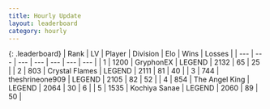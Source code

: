 ```yaml
---
title: Hourly Update
layout: leaderboard
category: hourly
---
```


{: .leaderboard}
| Rank | LV | Player | Division | Elo | Wins | Losses |
| --- | --- | --- | --- | --- | --- | --- |
| <span data-change="0">1</span> | 1200 | <span title="ID: 315148">GryphonEX</span> | LEGEND | <span data-change="0">2132</span> | <span data-change="0">65</span> | <span data-change="0">25</span> |
| <span data-change="0">2</span> | 803 | <span title="ID: 163201">Crystal Flames</span> | LEGEND | <span data-change="5">2111</span> | <span data-change="1">81</span> | <span data-change="0">40</span> |
| <span data-change="0">3</span> | 744 | <span title="ID: 562775">theshrineone909</span> | LEGEND | <span data-change="0">2105</span> | <span data-change="0">82</span> | <span data-change="0">52</span> |
| <span data-change="0">4</span> | 854 | <span title="ID: 547162">The Angel King</span> | LEGEND | <span data-change="0">2064</span> | <span data-change="0">30</span> | <span data-change="0">6</span> |
| <span data-change="0">5</span> | 1535 | <span title="ID: 164871">Kochiya Sanae</span> | LEGEND | <span data-change="0">2060</span> | <span data-change="0">89</span> | <span data-change="0">50</span> |